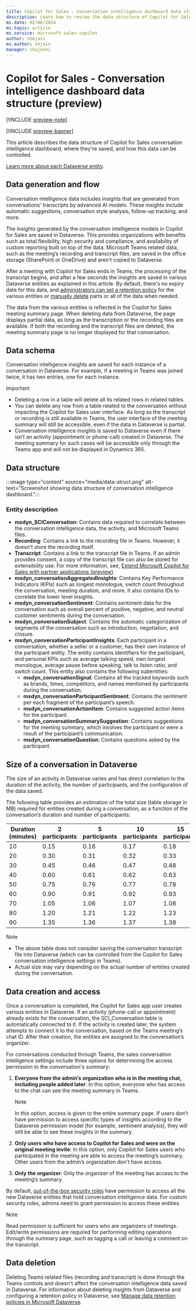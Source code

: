 ```yaml
---
title: Copilot for Sales - Conversation intelligence dashboard data structure
description: Learn how to review the data structure of Copilot for Sales - conversation intelligence dashboard.
ms.date: 02/06/2024
ms.topic: article
ms.service: microsoft-sales-copilot
author: sbmjais
ms.author: shjais
manager: shujoshi
---
```


# Copilot for Sales - Conversation intelligence dashboard data structure (preview)

[!INCLUDE [preview-note](includes/preview-note.md)]

[!INCLUDE [preview-banner](includes/preview-banner.md)]

This article describes the data structure of Copilot for Sales conversation intelligence dashboard, where they're saved, and how this data can be controlled.

[Learn more about each Dataverse entity](#entity-description).

## Data generation and flow

Conversation intelligence data includes insights that are generated from conversations’ transcripts by advanced AI models. These insights include automatic suggestions, conversation style analysis, follow-up tracking, and more.

The insights generated by the conversation intelligence models in Copilot for Sales are saved in Dataverse. This provides organizations with benefits such as total flexibility, high security and compliance, and availability of custom reporting built on top of the data. Microsoft Teams related data, such as the meeting’s recording and transcript files, are saved in the office storage (SharePoint or OneDrive) and aren't copied to Dataverse.

After a meeting with Copilot for Sales ends in Teams, the processing of the transcript begins, and after a few seconds the insights are saved in various Dataverse entities as explained in this article. By default, there's no expiry date for this data, and [administrators can set a retention policy](/power-apps/maker/data-platform/data-retention-manage) for the various entities or [manually delete](/power-platform/admin/delete-bulk-records) parts or all of the data when needed.

The data from the various entities is reflected in the Copilot for Sales meeting summary page. When deleting data from Dataverse, the page displays partial data, as long as the transcription or the recording files are available. If both the recording and the transcript files are deleted, the meeting summary page is no longer displayed for that conversation.

## Data schema

Conversation intelligence insights are saved for each instance of a conversation in Dataverse. For example, if a meeting in Teams was joined twice, it has two entries, one for each instance.

> [!IMPORTANT]
>
> - Deleting a row in a table will delete all its related rows in related tables.  
> - You can delete any row from a table related to the conversation without impacting the Copilot for Sales user interface. As long as the transcript or recording is still available in Teams, the user interface of the meeting summary will still be accessible, even if the data in Dataverse is partial.
> - Conversation intelligence insights is saved to Dataverse even if there isn’t an activity (appointment or phone-call) created in Dataverse. The meeting summary for such cases will be accessible only through the Teams app and will not be displayed in Dynamics 365.

## Data structure

:::image type="content" source="media/data-struct.png" alt-text="Screenshot showing data structure of conversation intelligence dashboard.":::

### Entity description

- **msdyn_SCIConversation**: Contains data required to correlate between the conversation intelligence data, the activity, and Microsoft Teams files.
- **Recording**: Contains a link to the recording file in Teams. However, it doesn't store the recording itself.
- **Transcript**: Contains a link to the transcript file in Teams. If an admin provides consent, a copy of the transcript file can also be stored for extensibility use. For more information, see, [Extend Microsoft Copilot for Sales with partner applications (preview)](extend-sales-copilot.md)
- **msdyn_conversationAggregatedInsights**: Contains Key Performance Indicators (KPIs) such as longest monologue, switch count throughout the conversation, meeting duration, and more. It also contains IDs to correlate the lower level insights.
- **msdyn_conversationSentiment**: Contains sentiment data for the conversation such as overall percent of positive, negative, and neutral customer sentiments during the conversation.
- **msdyn_conversationSubject**: Contains the automatic categorization of segments of the conversation such as introduction, negotiation, and closure.
- **msdyn_conversationParticipantInsights**: Each participant in a conversation, whether a seller or a customer, has their own instance of the participant entity. The entity contains identifiers for the participant, and personal KPIs such as average talking speed, own longest monologue, average pause before speaking, talk to listen ratio, and switch count. This entity also contains the following subentities:
  - **msdyn_conversationSignal**: Contains all the tracked keywords such as brands, times, competitors, and names mentioned by participants during the conversation.
  - **msdyn_conversationParticipantSentiment**: Contains the sentiment per each fragment of the participant’s speech.
  - **msdyn_conversationActionItem**: Contains suggested action items for the participant.
  - **msdyn_conversationSummarySuggestion**: Contains suggestions for the meeting summary, which involves the participant or were a result of the participant’s communication.
  - **msdyn_conversationQuestion**: Contains questions asked by the participant.

## Size of a conversation in Dataverse

The size of an activity in Dataverse varies and has direct correlation to the duration of the activity, the number of participants, and the configuration of the data saved.

The following table provides an estimation of the total size (table storage in MB) required for entities created during a conversation, as a function of the conversation’s duration and number of participants:

| Duration (minutes) | 2 participants | 5 participants| 10 participants | 15 participants | 20 participants |
|---|---|---|---|---|---|
| 10 | 0.15 | 0.16 | 0.17 | 0.18 | 0.20 |
| 20 | 0.30 | 0.31 | 0.32 | 0.33 | 0.35 |
| 30 | 0.45 | 0.46 | 0.47 | 0.48 | 0.49 |
| 40 | 0.60 | 0.61 | 0.62 | 0.63 | 0.64 |
| 50 | 0.75 | 0.76 | 0.77 | 0.78 | 0.79 |
| 60 | 0.90 | 0.91 | 0.92 | 0.93 | 0.94 |
| 70 | 1.05 | 1.06 | 1.07 | 1.08 | 1.09 |
| 80 | 1.20 | 1.21 | 1.22 | 1.23 | 1.24 |
| 90 | 1.35 | 1.36 | 1.37 | 1.38 | 1.39 |

> [!NOTE]
>
> - The above table does not consider saving the conversation transcript file into Dataverse (which can be controlled from the Copilot for Sales conversation intelligence settings in Teams).
> - Actual size may vary depending on the actual number of entities created during the conversation.

## Data creation and access

Once a conversation is completed, the Copilot for Sales app user creates various entities in Dataverse. If an activity (phone-call or appointment) already exists for the conversation, the SCI_Conversation table is automatically connected to it. If the activity is created later, the system attempts to connect it to the conversation, based on the Teams meeting’s chat ID. After their creation, the entities are assigned to the conversation’s organizer.

For conversations conducted through Teams, the sales conversation intelligence settings include three options for determining the access permission to the conversation's summary:

1. **Everyone from the admin’s organization who is in the meeting chat, including people added later**: In this option, everyone who has access to the chat can see the meeting summary in Teams.

    > [!NOTE]
    > In this option, access is given to the entire summary page. If users don’t have permission to access specific types of insights according to the Dataverse permission model (for example, sentiment analysis), they will still be able to see these insights in the summary.

2. **Only users who have access to Copilot for Sales and were on the original meeting invite**: In this option, only Copilot for Sales users who participated in the meeting are able to access the meeting’s summary. Other users from the admin’s organization don't have access.

3. **Only the organizer**: Only the organizer of the meeting has access to the meeting’s summary.

By default, [out-of-the-box security roles](introduction.md#role-requirements) have permission to access all the new Dataverse entities that hold conversation intelligence data. For custom security roles, admins need to grant permission to access these entities.

> [!NOTE]
> Read permission is sufficient for users who are organizers of meetings. Edit/write permissions are required for performing editing operations through the summary page, such as tagging a call or leaving a comment on the transcript.

## Data deletion

Deleting Teams related files (recording and transcript) is done through the Teams controls and doesn't affect the conversation intelligence data saved in Dataverse. For information about deleting insights from Dataverse and configuring a retention policy in Dataverse, see [Manage data retention policies in Microsoft Dataverse](/power-apps/maker/data-platform/data-retention-manage).
